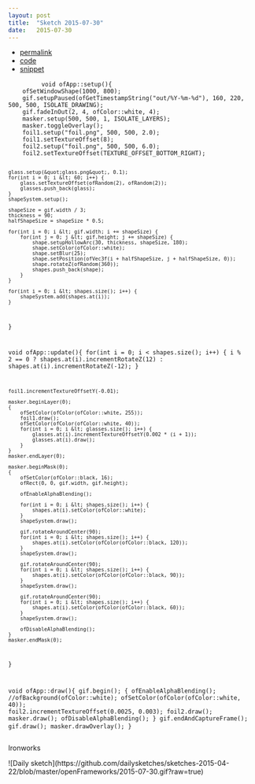 ```yaml
---
layout: post
title:  "Sketch 2015-07-30"
date:   2015-07-30
---
```

<div class="code">
    <ul>
		<li><a href="{% post_url 2015-07-30-sketch %}">permalink</a></li>
		<li><a href="https://github.com/dailysketches/dailySketches/tree/master/sketches/2015-07-30">code</a></li>
		<li><a href="#" class="snippet-button">snippet</a></li>
	</ul>
    <pre class="snippet">
        <code class="cpp">void ofApp::setup(){
    ofSetWindowShape(1000, 800);
    gif.setupPaused(ofGetTimestampString(&quot;out/%Y-%m-%d&quot;), 160, 220, 500, 500, ISOLATE_DRAWING);
    gif.fadeInOut(2, 4, ofColor::white, 4);
    masker.setup(500, 500, 1, ISOLATE_LAYERS);
    masker.toggleOverlay();
    foil1.setup(&quot;foil.png&quot;, 500, 500, 2.0);
    foil1.setTextureOffset(8);
    foil2.setup(&quot;foil.png&quot;, 500, 500, 6.0);
    foil2.setTextureOffset(TEXTURE_OFFSET_BOTTOM_RIGHT);
    
    glass.setup(&quot;glass.png&quot;, 0.1);
    for(int i = 0; i &lt; 60; i++) {
        glass.setTextureOffset(ofRandom(2), ofRandom(2));
        glasses.push_back(glass);
    }
    shapeSystem.setup();
    
    shapeSize = gif.width / 3;
    thickness = 90;
    halfShapeSize = shapeSize * 0.5;
    
    for(int i = 0; i &lt; gif.width; i += shapeSize) {
        for(int j = 0; j &lt; gif.height; j += shapeSize) {
            shape.setupHollowArc(30, thickness, shapeSize, 180);
            shape.setColor(ofColor::white);
            shape.setBlur(25);
            shape.setPosition(ofVec3f(i + halfShapeSize, j + halfShapeSize, 0));
            shape.rotateZ(ofRandom(360));
            shapes.push_back(shape);
        }
    }
    
    for(int i = 0; i &lt; shapes.size(); i++) {
        shapeSystem.add(shapes.at(i));
    }
}

void ofApp::update(){
    for(int i = 0; i &lt; shapes.size(); i++) {
        i % 2 == 0 ?
        shapes.at(i).incrementRotateZ(12) :
        shapes.at(i).incrementRotateZ(-12);
    }
    
    foil1.incrementTextureOffsetY(-0.01);
    
    masker.beginLayer(0);
    {
        ofSetColor(ofColor(ofColor::white, 255));
        foil1.draw();
        ofSetColor(ofColor(ofColor::white, 40));
        for(int i = 0; i &lt; glasses.size(); i++) {
            glasses.at(i).incrementTextureOffsetY(0.002 * (i + 1));
            glasses.at(i).draw();
        }
    }
    masker.endLayer(0);

    masker.beginMask(0);
    {
        ofSetColor(ofColor::black, 16);
        ofRect(0, 0, gif.width, gif.height);
        
        ofEnableAlphaBlending();
        
        for(int i = 0; i &lt; shapes.size(); i++) {
            shapes.at(i).setColor(ofColor::white);
        }
        shapeSystem.draw();
        
        gif.rotateAroundCenter(90);
        for(int i = 0; i &lt; shapes.size(); i++) {
            shapes.at(i).setColor(ofColor(ofColor::black, 120));
        }
        shapeSystem.draw();
        
        gif.rotateAroundCenter(90);
        for(int i = 0; i &lt; shapes.size(); i++) {
            shapes.at(i).setColor(ofColor(ofColor::black, 90));
        }
        shapeSystem.draw();
        
        gif.rotateAroundCenter(90);
        for(int i = 0; i &lt; shapes.size(); i++) {
            shapes.at(i).setColor(ofColor(ofColor::black, 60));
        }
        shapeSystem.draw();
        
        ofDisableAlphaBlending();
    }
    masker.endMask(0);
}

void ofApp::draw(){
    gif.begin();
    {
        ofEnableAlphaBlending();
        //ofBackground(ofColor::white);
        ofSetColor(ofColor(ofColor::white, 40));
        foil2.incrementTextureOffset(0.0025, 0.003);
        foil2.draw();
        masker.draw();
        ofDisableAlphaBlending();
    }
    gif.endAndCaptureFrame();
    gif.draw();
    masker.drawOverlay();
}</code>
    </pre>
</div>
<p class="description">Ironworks</p>
![Daily sketch](https://github.com/dailysketches/sketches-2015-04-22/blob/master/openFrameworks/2015-07-30.gif?raw=true)
